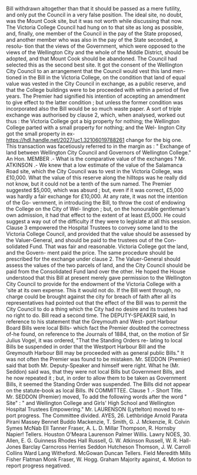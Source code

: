 Bill withdrawn altogether than that it should be passed as a mere futility, and only put the Council in a very false position. The ideal site, no doubt, was the Mount Cook site, but it was not worth while discussing that now. The Victoria College Council had hung on to that site as long as possible, and, finally, one member of the Council in the pay of the State proposed, and another member who was also in the pay of the State seconded, a resolu- tion that the views of the Government, which were opposed to the views of the Wellington City and the whole of the Middle District, should be adopted, and that Mount Cook should be abandoned. The Council had selected this as the second best site. It got the consent of the Wellington City Council to an arrangement that the Council would vest this land men- tioned in the Bill in the Victoria College, on the condition that land of equal value was vested in the City Council in exchange, as a public reserve, and that the College buildings were to be proceeded with within a period of five years. The Premier had signified his intention of accepting an amendment to give effect to the latter condition ; but unless the former condition was incorporated also the Bill would be so much waste paper. A sort of triple exchange was authorised by clause 2, which, when analysed, worked out thus : the Victoria College got a big property for nothing; the Wellington College parted with a small property for nothing; and the Wel- lington City got the small property in ex- https://hdl.handle.net/2027/uc1.32106019788261 change for the big one. This transaction was facetiously referred to in the margin as : " Exchange of land between Wellington City Council and Governors of Wellington College." An Hon. MEMBER .- What is the comparative value of the exchanges ? Mr. ATKINSON .- We knew that a low estimate of the value of the Salamanca Road site, which the City Council was to vest in the Victoria College, was £10,000. What the value of this reserve along the hilltops was he really did not know, but it could not be a tenth of the sum named. The Premier suggested $5,000, which was absurd ; but, even if it was correct, £5,000 was hardly a fair exchange for £10,000. At any rate, it was not the intention of the Go- vernment, in introducing the Bill, to throw the cost of endowing the College on the City of Wel- lington ; but, on the honourable gentleman's own admission, it had that effect to the extent of at least £5,000. He could suggest a way out of the difficulty if they were to legislate at all this session. Clause 3 empowered the Hospital Trustees to convey some land to the Victoria College Council, and provided that the value should be assessed by the Valuer-General, and should be paid to the trustees out of the Con- solidated Fund. That was fair and reasonable. Victoria College got the land, and the Govern- ment paid the price. The same procedure should be prescribed for the exchange under clause 2. The Valuer-General should assess the values of the two parcels of land, and the City Council should be paid from the Consolidated Fund land over the other. He hoped the House understood that this Bill at present merely gave permission to the Wellington City Council to provide for the endowment of the Victoria College with a 'site at its own expense. This it would not do. If the Bill went through, no charge could be brought against the city for breach of faith after all its representatives had pointed out that the effect of the Bill was to permit the City Council to do a thing which the City had no desire and its trustees had no right to do. Bill read a second time. The DEPUTY-SPEAKER said, In reference to his statement that the Greymouth and West- port Harbour Board Bills were local Bills- which fact the Premier doubted the correctness of-he found, on reference to the Journals of 1884, that, on the motion of Sir Julius Vogel, it was ordered, "That the Standing Orders re- lating to local Bills be suspended in order that the Westport Harbour Bill and the Greymouth Harbour Bill may be proceeded with as general public Bills." It was not often the Premier was found to be mistaken. Mr. SEDDON (Premier) said that both Mr. Deputy-Speaker and himself were right. What he (Mr. Seddon) said was, that they were not local Bills but Government Bills, and he now repeated it ; but, in order to allow them to be taken as Government Bills, it seemed the Standing Order was suspended. The Bills did not appear on the statute-book as local Bills. IN COMMITTEE. Clause 1 .- Short Title. Mr. SEDDON (Premier) moved, To add the following words after the word " Site" : " and Wellington College and Girls' High School and Wellington Hospital Trustees Empowering." Mr. LAURENSON (Lyttelton) moved to re- port progress. The Committee divided. AYES, 26. Lethbridge Arnold Parata Pirani Massey Bennet Buddo Mackenzie, T. Smith, G. J. Mckenzie, R. Colvin Symes McNab Ell Tanner Fraser, A. L. D. Millar Thompson, R. Hornsby Napier! Tellers. Houston O'Meara Laurenson Palmer Willis. Lawry NOES, 30. Allen, E. G. Guinness Rhodes Hall Russell, G. W. Atkinson Russell, W. R. Hall-Jones Barclay Carncross Herries Seddon Hutcheson Thomson, J. W. Carroll Collins Ward Lang Witheford. McGowan Duncan Tellers. Field Meredith Mills Fisher Flatman Monk Fraser, W. Hogg. Graham Majority against, 4. Motion to report progress negatived. 
